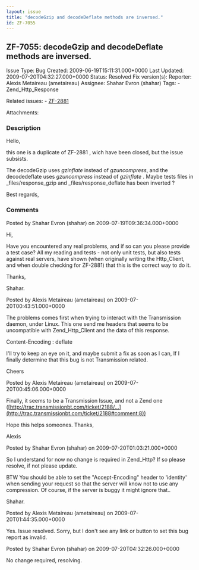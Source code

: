 ```yaml
---
layout: issue
title: "decodeGzip and decodeDeflate methods are inversed."
id: ZF-7055
---
```


ZF-7055: decodeGzip and decodeDeflate methods are inversed.
-----------------------------------------------------------

 Issue Type: Bug Created: 2009-06-19T15:11:31.000+0000 Last Updated: 2009-07-20T04:32:27.000+0000 Status: Resolved Fix version(s): 
 Reporter:  Alexis Metaireau (ametaireau)  Assignee:  Shahar Evron (shahar)  Tags: - Zend\_Http\_Response
 
 Related issues: - [ZF-2881](/issues/browse/ZF-2881)
 
 Attachments: 
### Description

Hello,

this one is a duplicate of ZF-2881 , wich have been closed, but the issue subsists.

The decodeGzip uses _gzinflate_ instead of _gzuncompress_, and the decodedeflate uses _gzuncompress_ instead of _gzinflate_ . Maybe tests files in \_files/response\_gzip and \_files/response\_deflate has been inverted ?

Best regards,

 

 

### Comments

Posted by Shahar Evron (shahar) on 2009-07-19T09:36:34.000+0000

Hi,

Have you encountered any real problems, and if so can you please provide a test case? All my reading and tests - not only unit tests, but also tests against real servers, have shown (when originally writing the Http\_Client, and when double checking for ZF-2881) that this is the correct way to do it.

Thanks,

Shahar.

 

 

Posted by Alexis Metaireau (ametaireau) on 2009-07-20T00:43:51.000+0000

The problems comes first when trying to interact with the Transmission daemon, under Linux. This one send me headers that seems to be uncompatible with Zend\_Http\_Client and the data of this response.

Content-Encoding : deflate

I'll try to keep an eye on it, and maybe submit a fix as soon as I can, If I finally determine that this bug is not Transmission related.

Cheers

 

 

Posted by Alexis Metaireau (ametaireau) on 2009-07-20T00:45:06.000+0000

Finally, it seems to be a Transmission Issue, and not a Zend one ([http://trac.transmissionbt.com/ticket/2188/…](http://trac.transmissionbt.com/ticket/2188#comment:8))

Hope this helps someones. Thanks,

Alexis

 

 

Posted by Shahar Evron (shahar) on 2009-07-20T01:03:21.000+0000

So I understand for now no change is required in Zend\_Http? If so please resolve, if not please update.

BTW You should be able to set the "Accept-Encoding" header to 'identity' when sending your request so that the server will know not to use any compression. Of course, if the server is buggy it might ignore that..

Shahar.

 

 

Posted by Alexis Metaireau (ametaireau) on 2009-07-20T01:44:35.000+0000

Yes. Issue resolved. Sorry, but I don't see any link or button to set this bug report as invalid.

 

 

Posted by Shahar Evron (shahar) on 2009-07-20T04:32:26.000+0000

No change required, resolving.

 

 